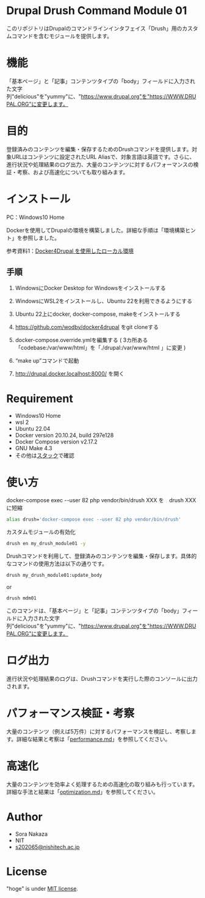 # Drupal Drush Command Module 01

このリポジトリはDrupalのコマンドラインインタフェイス「Drush」用のカスタムコマンドを含むモジュールを提供します。

# 機能
「基本ページ」と「記事」コンテンツタイプの「body」フィールドに入力された文字列"delicious"を"yummy"に、"https://www.drupal.org"を"https://WWW.DRUPAL.ORG"に変更します。

# 目的

登録済みのコンテンツを編集・保存するためのDrushコマンドを提供します。対象URLはコンテンツに設定されたURL Aliasで、対象言語は英語です。さらに、進行状況や処理結果のログ出力、大量のコンテンツに対するパフォーマンスの検証・考察、および高速化についても取り組みます。

# インストール
PC：Windows10 Home

Dockerを使用してDrupalの環境を構築しました。詳細な手順は「環境構築ヒント」を参照しました。

参考資料1：[Docker4Drupal を使用したローカル環境](!https://wodby.com/docs/1.0/stacks/drupal/local/)

## 手順

1. WindowsにDocker Desktop for Windowsをインストールする

2. WindowsにWSL2をインストールし、Ubuntu 22を利⽤できるようにする

3. Ubuntu 22上にdocker, docker-compose, makeをインストールする

4. https://github.com/wodby/docker4drupal をgit cloneする

5. docker-compose.override.ymlを編集する ( 3カ所ある「codebase:/var/www/html」を「./drupal:/var/www/html 」に変更 )

6. “make up”コマンドで起動

7. http://drupal.docker.localhost:8000/ を開く


# Requirement

* Windows10 Home
* wsl 2
* Ubuntu 22.04
* Docker version 20.10.24, build 297e128
* Docker Compose version v2.17.2
* GNU Make 4.3
* その他は[スタック](https://github.com/wodby/docker4drupal)で確認

# 使い方

docker-compose exec --user 82 php vendor/bin/drush XXX を　drush XXX　に短縮
```bash
alias drush='docker-compose exec --user 82 php vendor/bin/drush'
```

カスタムモジュールの有効化
```bash
drush en my_drush_module01 -y
```

Drushコマンドを利用して、登録済みのコンテンツを編集・保存します。具体的なコマンドの使用方法は以下の通りです。
```bash
drush my_drush_module01:update_body
```

or
```bash
drush mdm01
```

このコマンドは、「基本ページ」と「記事」コンテンツタイプの「body」フィールドに入力された文字列"delicious"を"yummy"に、"https://www.drupal.org"を"https://WWW.DRUPAL.ORG"に変更します。


# ログ出力

進行状況や処理結果のログは、Drushコマンドを実行した際のコンソールに出力されます。

# パフォーマンス検証・考察
大量のコンテンツ（例えば5万件）に対するパフォーマンスを検証し、考察します。詳細な結果と考察は「[performance.md]()」を参照してください。

# 高速化
大量のコンテンツを効率よく処理するための高速化の取り組みも行っています。詳細な手法と結果は「[optimization.md]()」を参照してください。

# Author

* Sora Nakaza
* NIT
* s202065@nishitech.ac.jp

# License

"hoge" is under [MIT license](https://en.wikipedia.org/wiki/MIT_License).
